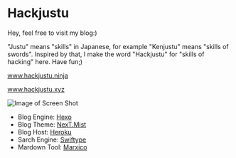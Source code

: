 # Hackjustu

Hey, feel free to visit my blog:)

"Justu" means "skills" in Japanese, for example "Kenjustu" means "skills of swords". Inspired by that, I make the word "Hackjustu" for "skills of hacking" here. Have fun;)

www.hackjustu.ninja

www.hackjustu.xyz

![Image of Screen Shot](https://github.com/registercosmo/Hackjustu/blob/master/ScreenShot.png)

- Blog Engine: [Hexo](https://hexo.io/)
- Blog Theme: [NexT.Mist](https://github.com/iissnan/hexo-theme-next)
- Blog Host: [Heroku](https://www.heroku.com/)
- Sarch Engine: [Swiftype](https://swiftype.com/)
- Mardown Tool: [Marxico](https://marxi.co/)
